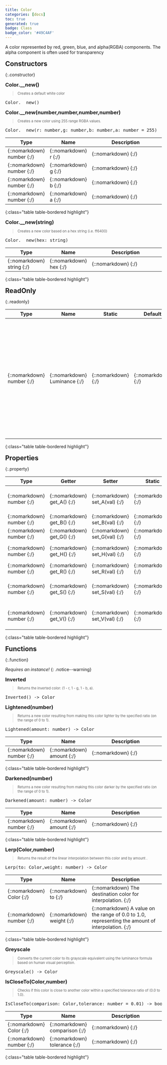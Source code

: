 ```yaml
---
title: Color
categories: [docs]
toc: true
generated: true
badge: Class
badge_color: '#49C4AF'
---
```

<style>
h2 {
    margin-top: 1rem;
    margin-bottom: 0.5rem;
    padding: 0;
}

h3 {
    margin-top: 0.25rem;
    margin-bottom: 0.25rem;
}

.notice--warning {
    margin-top: 0.25rem !important;
    margin-bottom: 1rem !important;
}
blockquote {
    margin-top: 0.4rem;
    margin-bottom: 0.25rem; 
}
blockquote p {
    margin-bottom: 0 !important;
    font-size: 0.8em !important;
}
table {width: 100%; }
td {width: 1px; }
td:last-child {width: 100%; }
#main {max-width: 1500px !important;}
h2.constructor::before {
  font-family: "Font Awesome 6 Free";
  font-weight: 900;
  content: "\f013";
  margin-right: 0.5em;
}
h2.readonly::before {
  font-family: "Font Awesome 6 Free";
  font-weight: 900;
  content: "\f023";
  margin-right: 0.5em;
}
h2.property::before {
  font-family: "Font Awesome 6 Free";
  font-weight: 900;
  content: "\f466";
  margin-right: 0.5em;
}
h2.function::before {
  font-family: "Font Awesome 6 Free";
  font-weight: 900;
  content: "\f0e7";
  margin-right: 0.5em;
}
</style>
            
A color represented by red, green, blue, and alpha(RGBA) components.
             The alpha component is often used for transparency

## Constructors
{:.constructor}

### Color.__new()
> Creates a default white color
<div class ="highlighter-rouge">
<div class ="highlight">
<pre class ="highlight">
<span class='nf'>Color.__new</span>()
</pre>
</div>
</div>

### Color.__new(number,number,number,number)
> Creates a new color using 255 range RGBA values.
<div class ="highlighter-rouge">
<div class ="highlight">
<pre class ="highlight">
<span class='nf'>Color.__new</span>(<span class='o'>r</span>: <span class='kt'>number</span>,<span class='o'>g</span>: <span class='kt'>number</span>,<span class='o'>b</span>: <span class='kt'>number</span>,<span class='o'>a</span>: <span class='kt'>number</span> = 255)
</pre>
</div>
</div>

| Type | Name | Description
| --- | --- | --- |
| {::nomarkdown} <span class='kt'>number</span> {:/} | {::nomarkdown} <span class='o'>r</span> {:/} | {::nomarkdown} <span class='c'></span> {:/} |
| {::nomarkdown} <span class='kt'>number</span> {:/} | {::nomarkdown} <span class='o'>g</span> {:/} | {::nomarkdown} <span class='c'></span> {:/} |
| {::nomarkdown} <span class='kt'>number</span> {:/} | {::nomarkdown} <span class='o'>b</span> {:/} | {::nomarkdown} <span class='c'></span> {:/} |
| {::nomarkdown} <span class='kt'>number</span> {:/} | {::nomarkdown} <span class='o'>a</span> {:/} | {::nomarkdown} <span class='c'></span> {:/} |
{:class="table table-bordered highlight"}

### Color.__new(string)
> Creates a new color based on a hex string (i.e. ff6400)
<div class ="highlighter-rouge">
<div class ="highlight">
<pre class ="highlight">
<span class='nf'>Color.__new</span>(<span class='o'>hex</span>: <span class='kt'>string</span>)
</pre>
</div>
</div>

| Type | Name | Description
| --- | --- | --- |
| {::nomarkdown} <span class='kt'>string</span> {:/} | {::nomarkdown} <span class='o'>hex</span> {:/} | {::nomarkdown} <span class='c'></span> {:/} |
{:class="table table-bordered highlight"}

## ReadOnly
{:.readonly}

| Type | Name | Static | Default | Description |
| --- | --- | --- | --- | --- |
| {::nomarkdown} <span class='kt'>number</span> {:/} | {::nomarkdown} <span class='nf'>Luminance</span> {:/} | {::nomarkdown}   {:/} | {::nomarkdown}  {:/} | {::nomarkdown} <span class='c'>Returns the light intensity of the color, as a value between 0.0 and 1.0 (inclusive). This is useful when determining light or dark color. Colors with a luminance smaller than 0.5 can be generally considered dark.</span> {:/} |
{:class="table table-bordered highlight"}

## Properties
{:.property}

| Type | Getter | Setter | Static | Default | Description |
| --- | --- | --- | --- | --- | --- |
| {::nomarkdown} <span class='kt'>number</span> {:/} | {::nomarkdown} <span class='nf'>get_A</span>() {:/} | {::nomarkdown} <span class='nf'>set_A</span>(<span class='o'>val</span>) {:/} | {::nomarkdown}   {:/} | {::nomarkdown}  {:/} | {::nomarkdown} <span class='c'>Alpha (Used for transparency)</span> {:/} |
| {::nomarkdown} <span class='kt'>number</span> {:/} | {::nomarkdown} <span class='nf'>get_B</span>() {:/} | {::nomarkdown} <span class='nf'>set_B</span>(<span class='o'>val</span>) {:/} | {::nomarkdown}   {:/} | {::nomarkdown}  {:/} | {::nomarkdown} <span class='c'>Blue</span> {:/} |
| {::nomarkdown} <span class='kt'>number</span> {:/} | {::nomarkdown} <span class='nf'>get_G</span>() {:/} | {::nomarkdown} <span class='nf'>set_G</span>(<span class='o'>val</span>) {:/} | {::nomarkdown}   {:/} | {::nomarkdown}  {:/} | {::nomarkdown} <span class='c'>Green</span> {:/} |
| {::nomarkdown} <span class='kt'>number</span> {:/} | {::nomarkdown} <span class='nf'>get_H</span>() {:/} | {::nomarkdown} <span class='nf'>set_H</span>(<span class='o'>val</span>) {:/} | {::nomarkdown}   {:/} | {::nomarkdown}  {:/} | {::nomarkdown} <span class='c'>The HSV hue of this color</span> {:/} |
| {::nomarkdown} <span class='kt'>number</span> {:/} | {::nomarkdown} <span class='nf'>get_R</span>() {:/} | {::nomarkdown} <span class='nf'>set_R</span>(<span class='o'>val</span>) {:/} | {::nomarkdown}   {:/} | {::nomarkdown}  {:/} | {::nomarkdown} <span class='c'>Red</span> {:/} |
| {::nomarkdown} <span class='kt'>number</span> {:/} | {::nomarkdown} <span class='nf'>get_S</span>() {:/} | {::nomarkdown} <span class='nf'>set_S</span>(<span class='o'>val</span>) {:/} | {::nomarkdown}   {:/} | {::nomarkdown}  {:/} | {::nomarkdown} <span class='c'>The HSV saturation of this color</span> {:/} |
| {::nomarkdown} <span class='kt'>number</span> {:/} | {::nomarkdown} <span class='nf'>get_V</span>() {:/} | {::nomarkdown} <span class='nf'>set_V</span>(<span class='o'>val</span>) {:/} | {::nomarkdown}   {:/} | {::nomarkdown}  {:/} | {::nomarkdown} <span class='c'>The HSV value (brightness) of this color</span> {:/} |
{:class="table table-bordered highlight"}

## Functions
{:.function}

*Requires an instance!*
{: .notice--warning}

### Inverted
> Returns the inverted color: (1 - r, 1 - g, 1 - b, a).
<div class ="highlighter-rouge">
<div class ="highlight">
<pre class ="highlight">
<span class='nf'>Inverted</span>() -> <span class='kt'>Color</span>
</pre>
</div>
</div>

### Lightened(number)
> Returns a new color resulting from making this color lighter by the specified ratio (on the range of 0 to 1).
<div class ="highlighter-rouge">
<div class ="highlight">
<pre class ="highlight">
<span class='nf'>Lightened</span>(<span class='o'>amount</span>: <span class='kt'>number</span>) -> <span class='kt'>Color</span>
</pre>
</div>
</div>

| Type | Name | Description
| --- | --- | --- |
| {::nomarkdown} <span class='kt'>number</span> {:/} | {::nomarkdown} <span class='o'>amount</span> {:/} | {::nomarkdown} <span class='c'></span> {:/} |
{:class="table table-bordered highlight"}

### Darkened(number)
> Returns a new color resulting from making this color darker by the specified ratio (on the range of 0 to 1).
<div class ="highlighter-rouge">
<div class ="highlight">
<pre class ="highlight">
<span class='nf'>Darkened</span>(<span class='o'>amount</span>: <span class='kt'>number</span>) -> <span class='kt'>Color</span>
</pre>
</div>
</div>

| Type | Name | Description
| --- | --- | --- |
| {::nomarkdown} <span class='kt'>number</span> {:/} | {::nomarkdown} <span class='o'>amount</span> {:/} | {::nomarkdown} <span class='c'></span> {:/} |
{:class="table table-bordered highlight"}

### Lerp(Color,number)
> Returns the result of the linear interpolation between this color and by amount .
<div class ="highlighter-rouge">
<div class ="highlight">
<pre class ="highlight">
<span class='nf'>Lerp</span>(<span class='o'>to</span>: <span class='kt'>Color</span>,<span class='o'>weight</span>: <span class='kt'>number</span>) -> <span class='kt'>Color</span>
</pre>
</div>
</div>

| Type | Name | Description
| --- | --- | --- |
| {::nomarkdown} <span class='kt'>Color</span> {:/} | {::nomarkdown} <span class='o'>to</span> {:/} | {::nomarkdown} <span class='c'>The destination color for interpolation.</span> {:/} |
| {::nomarkdown} <span class='kt'>number</span> {:/} | {::nomarkdown} <span class='o'>weight</span> {:/} | {::nomarkdown} <span class='c'>A value on the range of 0.0 to 1.0, representing the amount of interpolation.</span> {:/} |
{:class="table table-bordered highlight"}

### Greyscale
> Converts the current color to its grayscale equivalent using the luminance formula based on human visual perception.
<div class ="highlighter-rouge">
<div class ="highlight">
<pre class ="highlight">
<span class='nf'>Greyscale</span>() -> <span class='kt'>Color</span>
</pre>
</div>
</div>

### IsCloseTo(Color,number)
> Checks if this color is close to another color within a specified tolerance ratio of (0.0 to 1.0).
<div class ="highlighter-rouge">
<div class ="highlight">
<pre class ="highlight">
<span class='nf'>IsCloseTo</span>(<span class='o'>comparison</span>: <span class='kt'>Color</span>,<span class='o'>tolerance</span>: <span class='kt'>number</span> = 0.01) -> <span class='kt'>boolean</span>
</pre>
</div>
</div>

| Type | Name | Description
| --- | --- | --- |
| {::nomarkdown} <span class='kt'>Color</span> {:/} | {::nomarkdown} <span class='o'>comparison</span> {:/} | {::nomarkdown} <span class='c'></span> {:/} |
| {::nomarkdown} <span class='kt'>number</span> {:/} | {::nomarkdown} <span class='o'>tolerance</span> {:/} | {::nomarkdown} <span class='c'></span> {:/} |
{:class="table table-bordered highlight"}

